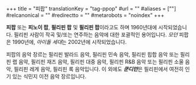 +++
title = "피팝"
translationKey = "tag-ppop"
#url = ""
#aliases = [""]
#relcanonical = ""
#redirectto = ""
#metarobots = "noindex"
+++

**피팝** 또는 **피노이 팝**, **필리핀 팝** 및 **필리핀 팝**이라고도 하며 1960년대에 시작되었습니다. 필리핀 사람이 작곡 및/또는 연주하는 음악에 대한 포괄적인 용어입니다. *모던* 피팝은 1990년에, *아이돌 세대*는 2002년에 시작되었습니다.

피팝의 음악 장르는 필리핀 발라드 음악, 필리핀 민속 음악, 필리핀 힙합 음악 또는 필리핀 랩 음악, 필리핀 재즈 음악, 필리핀 대중 음악, 필리핀 R&B 음악 또는 필리핀 소울 음악, 필리핀 레게 음악, 필리핀 록 음악입니다. 이 외에도 ***쿤디만***은 필리핀에서 여전히 인기 있는 식민지 이전 음악 장르입니다.
